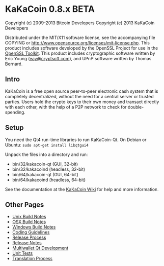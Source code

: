 KaKaCoin 0.8.x BETA
====================

Copyright (c) 2009-2013 Bitcoin Developers
Copyright (c) 2013      KaKaCoin Developers

Distributed under the MIT/X11 software license, see the accompanying
file COPYING or http://www.opensource.org/licenses/mit-license.php.
This product includes software developed by the OpenSSL Project for use in the [OpenSSL Toolkit](http://www.openssl.org/). This product includes
cryptographic software written by Eric Young ([eay@cryptsoft.com](mailto:eay@cryptsoft.com)), and UPnP software written by Thomas Bernard.


Intro
---------------------
KaKaCoin is a free open source peer-to-peer electronic cash system that is
completely decentralized, without the need for a central server or trusted
parties.  Users hold the crypto keys to their own money and transact directly
with each other, with the help of a P2P network to check for double-spending.


Setup
---------------------
You need the Qt4 run-time libraries to run KaKaCoin-Qt. On Debian or Ubuntu:
	`sudo apt-get install libqtgui4`

Unpack the files into a directory and run:

- bin/32/kakacoin-qt (GUI, 32-bit)
- bin/32/kakacoind (headless, 32-bit)
- bin/64/kakacoin-qt (GUI, 64-bit)
- bin/64/kakacoind (headless, 64-bit)

See the documentation at the [KaKaCoin Wiki](http://kakacoin.info)
for help and more information.


Other Pages
---------------------
- [Unix Build Notes](build-unix.md)
- [OSX Build Notes](build-osx.md)
- [Windows Build Notes](build-msw.md)
- [Coding Guidelines](coding.md)
- [Release Process](release-process.md)
- [Release Notes](release-notes.md)
- [Multiwallet Qt Development](multiwallet-qt.md)
- [Unit Tests](unit-tests.md)
- [Translation Process](translation_process.md)
